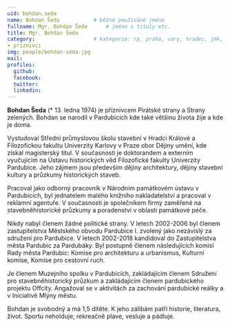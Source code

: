 ```yaml
---
uid: bohdan.seda
name: Bohdan Šeda   		# běžně používáné jméno
fullname: Mgr. Bohdan Šeda		# jméno s tituly etc.
title: Mgr. Bohdan Šeda
category:             		# kategorie: rp, praha, vary, hradec, jmk, senat
- priznivci
img: people/bohdan-seda.jpg
mail:
profiles:
  github:
  facebook:
  twitter:
  linkedin:
---
```


**Bohdan Šeda** (* 13. ledna 1974) je příznivcem Pirátské strany a Strany zelených. Bohdan se narodil v Pardubicích kde také většinu života žije a kde je doma.

Vystudoval Střední průmyslovou školu stavební v Hradci Králové a Filozofickou fakultu Univerzity Karlovy v Praze obor Dějiny umění, kde získal magisterský titul. V současnosti je doktorandem a externím vyučujícím na Ústavu historických věd Filozofické fakulty Univerzity Pardubice. Jeho zájmem jsou především dějiny architektury, dějiny stavební kultury a průzkumy historických staveb.

Pracoval jako odborný pracovník v Národním památkovém ústavu v Pardubicích, byl jednatelem malého knižního nakladatelství a pracoval v reklamní agentuře. V současnosti je společníkem firmy zaměřené na stavebněhistorické průzkumy a poradenství v oblasti památkové péče.

Nikdy nabyl členem žádné politické strany. V letech 2002-2006 byl členem zastupitelstva Městského obvodu Pardubice I. zvolený jako nezávislý za sdružení pro Pardubice. V letech 2002-2018 kandidoval do Zastupitelstva města Pardubic za Pardubáky. Byl postupně členem následujících komisí Rady města Pardubic: Komise pro architekturu a urbanismus, Kulturní komise, Komise pro cestovní ruch.

Je členem Muzejního spolku v Pardubicích, zakládajícím členem Sdružení pro stavebněhistorický průzkum a zakládajícím členem pardubického projektu Offcity. Angažoval se v aktivitách za zachování pardubické reálky a v Iniciativě Mlýny městu.

Bohdan je svobodný a má 1,5 dítěte. K jeho zálibám patří historie, literatura, život. Sportu neholduje, rekreačně plave, vesluje a pádluje.
